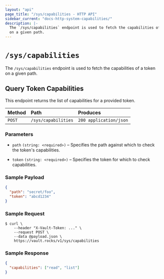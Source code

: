 ```yaml
---
layout: "api"
page_title: "/sys/capabilities - HTTP API"
sidebar_current: "docs-http-system-capabilities/"
description: |-
  The `/sys/capabilities` endpoint is used to fetch the capabilities of a token
  on a given path.
---
```


# `/sys/capabilities`

The `/sys/capabilities` endpoint is used to fetch the capabilities of a token on
a given path.

## Query Token Capabilities

This endpoint returns the list of capabilities for a provided token.

| Method   | Path                 | Produces               |
| :------- | :------------------- | :--------------------- |
| `POST`   | `/sys/capabilities`  | `200 application/json` |

### Parameters

- `path` `(string: <required>)` – Specifies the path against which to check the
  token's capabilities.

- `token` `(string: <required>)` – Specifies the token for which to check
  capabilities.

### Sample Payload

```json
{
  "path": "secret/foo",
  "token": "abcd1234"
}
```

### Sample Request

```
$ curl \
    --header "X-Vault-Token: ..." \
    --request POST \
    --data @payload.json \
    https://vault.rocks/v1/sys/capabilities
```

### Sample Response

```json
{
  "capabilities": ["read", "list"]
}
```
